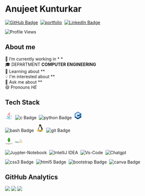 # Anujeet Kunturkar
<a href="https://github.com/Anujeet23" target="_blank"><img src="https://img.shields.io/badge/GitHub-100000?style=flat&logo=github&logoColor=white" alt="GitHub Badge" height="25"></a>&nbsp;
<a href="https://sarths21.netlify.app" target="_blank"><img src="https://cdn-icons-png.flaticon.com/512/351/351456.png" alt="portfolio" height="25"></a>&nbsp;
<a href="https://www.linkedin.com/in/anujeet-kunturkar/" target="_blank"><img src="https://img.shields.io/badge/LinkedIn-0077B5?style=flat&logo=linkedin&logoColor=white" alt="LinkedIn Badge" height="25"></a>&nbsp;

![Profile Views](https://komarev.com/ghpvc/?username=Anujeet23&theme=default&color=blue&style=flat&label=Profile+Views)

## About me
🔭&nbsp;I’m currently working in * *
<br/>🎓&nbsp;DEPARTMENT  **COMPUTER ENGINEERING**
<br/>🌱&nbsp;Learning about **
<br/>💡&nbsp;I'm interested about **
<br/>💬&nbsp;Ask me about **
<br/>😄&nbsp;Pronouns *HE*

## Tech Stack
<img src="https://raw.githubusercontent.com/devicons/devicon/master/icons/java/java-original.svg" alt="java" height="25">&nbsp;
<img src="https://img.shields.io/badge/C-05122A?style=flat&logo=c" alt="c Badge" height="25">&nbsp;
<img src="https://img.shields.io/badge/Python-05122A?style=flat&logo=python" alt="python Badge" height="25">&nbsp;
<img src="https://raw.githubusercontent.com/devicons/devicon/master/icons/cplusplus/cplusplus-original.svg" alt="cpp" height="25">&nbsp;

<img src="https://img.shields.io/badge/Bash-05122A?style=flat&logo=gnu-bash" alt="bash Badge" height="25">&nbsp;
<img src="https://raw.githubusercontent.com/devicons/devicon/master/icons/linux/linux-original.svg" alt="linux" height="25">&nbsp;
<img src="https://img.shields.io/badge/Git-05122A?style=flat&logo=git" alt="git Badge" height="25">&nbsp;

<img src="https://raw.githubusercontent.com/devicons/devicon/master/icons/mongodb/mongodb-original-wordmark.svg" alt="mongodb" height="25">&nbsp;
<img src="https://raw.githubusercontent.com/devicons/devicon/master/icons/mysql/mysql-original-wordmark.svg" alt="my-sql" height="25">&nbsp;

<img src="https://img.shields.io/badge/-Juypter-orange" alt="Juypter-Notebook" height="25">&nbsp;
<img src="https://img.shields.io/badge/-IntelliJ%20IDEA-black" alt="IntelliJ IDEA" height="25">&nbsp;
<img src="https://img.shields.io/badge/-VS--Code-blue" alt="Vs-Code" height="25">&nbsp;
<img src="https://img.shields.io/badge/-Chat--GPT-lightgrey" alt="Chatgpt" height="25">&nbsp;

<img src="https://img.shields.io/badge/Css3-05122A?style=flat&logo=css3" alt="css3 Badge" height="25">&nbsp;
<img src="https://img.shields.io/badge/Html5-05122A?style=flat&logo=html5" alt="html5 Badge" height="25">&nbsp;
<img src="https://img.shields.io/badge/Bootstrap-05122A?style=flat&logo=bootstrap" alt="bootstrap Badge" height="25">&nbsp;
<img src="https://img.shields.io/badge/Canva-05122A?style=flat&logo=canva" alt="canva Badge" height="25">&nbsp;

## GitHub Analytics
<div>
<img height="180em" src="https://github-readme-stats.vercel.app/api?username=Anujeet23&theme=default&show_icons=true&count_private=true">
<img height="180em" src="https://github-readme-stats.vercel.app/api/top-langs/?username=Anujeet23&theme=default&layout=compact&langs_count=5">
<img height="180em" src="https://github-readme-streak-stats.herokuapp.com/?user=Anujeet23&theme=default">
</div>
